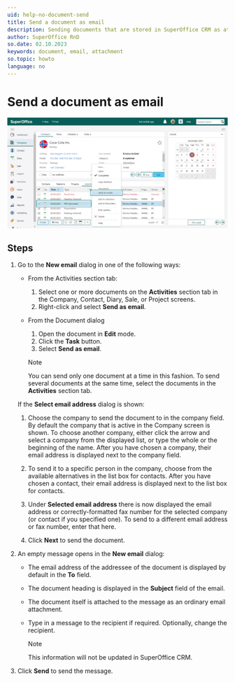 ```yaml
---
uid: help-no-document-send
title: Send a document as email
description: Sending documents that are stored in SuperOffice CRM as attachments in emails is quick and easy.
author: SuperOffice RnD
so.date: 02.10.2023
keywords: document, email, attachment
so.topic: howto
language: no
---
```


# Send a document as email

![Find the document in SuperOffice CRM, right click and select Send as email, the email dialog opens and you are ready to send -screenshot][img1]

## Steps

1. Go to the **New email** dialog in one of the following ways:
    * From the Activities section tab:
        1. Select one or more documents on the **Activities** section tab in the Company, Contact, Diary, Sale, or Project screens.
        2. Right-click and select **Send as email**.
    * From the Document dialog
        1. Open the document in **Edit** mode.
        2. Click the **Task** button.
        3. Select **Send as email**.

        > [!NOTE]
        > You can send only one document at a time in this fashion. To send several documents at the same time, select the documents in the **Activities** section tab.

    If the **Select email address** dialog is shown:

    1. Choose the company to send the document to in the company field. By default the company that is active in the Company screen is shown. To choose another company, either click the arrow and select a company from the displayed list, or type the whole or the beginning of the name. After you have chosen a company, their email address is displayed next to the company field.

    2. To send it to a specific person in the company, choose from the available alternatives in the list box for contacts. After you have chosen a contact, their email address is displayed next to the list box for contacts.

    3. Under **Selected email address** there is now displayed the email address or correctly-formatted fax number for the selected company (or contact if you specified one). To send to a different email address or fax number, enter that here.

    4. Click **Next** to send the document.

2. An empty message opens in the **New email** dialog:

    * The email address of the addressee of the document is displayed by default in the **To** field.
    * The document heading is displayed in the **Subject** field of the email.
    * The document itself is attached to the message as an ordinary email attachment.
    * Type in a message to the recipient if required. Optionally, change the recipient.

        > [!NOTE]
        > This information will not be updated in SuperOffice CRM.

3. Click **Send** to send the message.

<!-- Referenced links -->

<!-- Referenced images -->
[img1]: media/email-document-send-as-email.png

